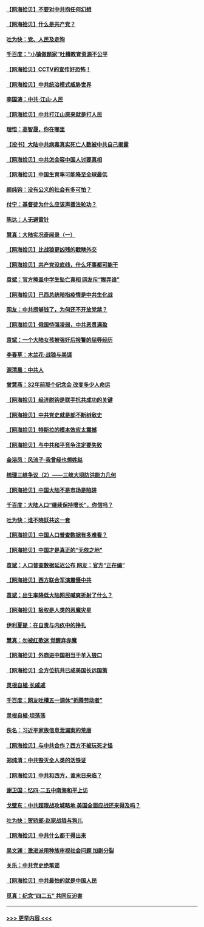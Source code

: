 #### [【网海拾贝】不要对中共抱任何幻想](../pages/nsc993/n12965222.md?t=05212201) 
#### [【网海拾贝】什么是共产党？](../pages/nsc993/n12962781.md?t=05212201) 
#### [吐为快：党、人民及走狗](../pages/nsc993/n12962747.md?t=05212201) 
#### [千百度：“小镇做题家”吐槽教育资源不公平](../pages/nsc993/n12962705.md?t=05212201) 
#### [【网海拾贝】CCTV的宣传好恐怖！](../pages/nsc993/n12959984.md?t=05212201) 
#### [【网海拾贝】中共统治模式威胁世界](../pages/nsc993/n12957622.md?t=05212201) 
#### [李国涛：中共‧江山‧人民](../pages/nsc993/n12957502.md?t=05212201) 
#### [【网海拾贝】中共打江山原来就是打人民](../pages/nsc993/n12954345.md?t=05212201) 
#### [理悟：高智晟，你在哪里](../pages/nsc993/n12953115.md?t=05212201) 
#### [【投书】大陆中共病毒真实死亡人数被中共自己揭露](../pages/nsc993/n12953050.md?t=05212201) 
#### [【网海拾贝】中共怎会容中国人讨要真相](../pages/nsc993/n12952161.md?t=05212201) 
#### [【网海拾贝】中国生育率可能降至全球最低](../pages/nsc993/n12948793.md?t=05212201) 
#### [颜纯钩：没有公义的社会有多可怕？](../pages/nsc993/n12947626.md?t=05212201) 
#### [付宁：基督徒为什么应该声援法轮功？](../pages/nsc993/n12947233.md?t=05212201) 
#### [陈达：人无避雷针](../pages/nsc993/n12947098.md?t=05212201) 
#### [慧真：大陆实况奇闻录（一）](../pages/nsc993/n12945811.md?t=05212201) 
#### [【网海拾贝】比战狼更凶残的戳瞎外交](../pages/nsc993/n12945717.md?t=05212201) 
#### [【网海拾贝】共产党没底线，什么坏事都可能干](../pages/nsc993/n12942090.md?t=05212201) 
#### [袁斌：官方掩盖中学生坠亡真相 网友斥“糊弄谁”](../pages/nsc993/n12942029.md?t=05212201) 
#### [【网海拾贝】巴西总统暗指疫情是中共生化战](../pages/nsc993/n12938999.md?t=05212201) 
#### [网友：中共捞够钱了，为何还不开放党禁？](../pages/nsc993/n12938952.md?t=05212201) 
#### [【网海拾贝】俄国恃强凌弱，中共恶贯满盈](../pages/nsc993/n12936626.md?t=05212201) 
#### [袁斌：一个大陆女孩被强奸后报警的屈辱经历](../pages/nsc993/n12936547.md?t=05212201) 
#### [李春草：木兰花·战狼与美谍](../pages/nsc993/n12935995.md?t=05212201) 
#### [源清晨：中共人](../pages/nsc993/n12935589.md?t=05212201) 
#### [曾慧燕：32年前那个纪念会 改变多少人命运](../pages/nsc993/n12934233.md?t=05212201) 
#### [【网海拾贝】经济脱钩是联手抗共成功的关键](../pages/nsc993/n12934176.md?t=05212201) 
#### [【网海拾贝】中共党史就是部不断树敌史](../pages/nsc993/n12932844.md?t=05212201) 
#### [【网海拾贝】特斯拉的模本效应太震撼](../pages/nsc993/n12925626.md?t=05212201) 
#### [【网海拾贝】与中共和平竞争注定要失败](../pages/nsc993/n12923326.md?t=05212201) 
#### [金浴凤：风流子‧我曾经也想姓赵](../pages/nsc993/n12920911.md?t=05212201) 
#### [梳理三峡争议（2）——三峡大坝防洪能力几何](../pages/nsc993/n12920173.md?t=05212201) 
#### [【网海拾贝】中国大陆不是市场是陷阱](../pages/nsc993/n12920143.md?t=05212201) 
#### [千百度：大陆人口“继续保持增长”，你信吗？](../pages/nsc993/n12918946.md?t=05212201) 
#### [吐为快：谁不晓妖共这一套](../pages/nsc993/n12918941.md?t=05212201) 
#### [【网海拾贝】中国人口普查数据有多难看？](../pages/nsc993/n12917822.md?t=05212201) 
#### [【网海拾贝】中国才是真正的“无依之地”](../pages/nsc993/n12915845.md?t=05212201) 
#### [袁斌：人口普查数据延迟公布 网友：官方“正在编”](../pages/nsc993/n12915748.md?t=05212201) 
#### [【网海拾贝】西方联合军演震慑中共](../pages/nsc993/n12913466.md?t=05212201) 
#### [袁斌：出生率降低大陆网民喊爽折射了什么？](../pages/nsc993/n12913365.md?t=05212201) 
#### [【网海拾贝】极权是人类的恶魔灾星](../pages/nsc993/n12910697.md?t=05212201) 
#### [伊利夏提：在自责与内疚中的挣扎](../pages/nsc993/n12910493.md?t=05212201) 
#### [慧真：勿被红歌迷 觉醒弃赤魔](../pages/nsc993/n12910485.md?t=05212201) 
#### [【网海拾贝】外商进中国相当于羊入狼口](../pages/nsc993/n12908274.md?t=05212201) 
#### [【网海拾贝】全方位抗共已成美国长远国策](../pages/nsc993/n12906878.md?t=05212201) 
#### [灵根自植‧长戚戚](../pages/nsc993/n12905585.md?t=05212201) 
#### [千百度：网友吐槽五一调休“折腾劳动者”](../pages/nsc993/n12905934.md?t=05212201) 
#### [灵根自植‧坦荡荡](../pages/nsc993/n12905562.md?t=05212201) 
#### [佚名：习近平家族信息泄漏案的荒唐](../pages/nsc993/n12904705.md?t=05212201) 
#### [【网海拾贝】与中共合作？西方不被玩死才怪](../pages/nsc993/n12903873.md?t=05212201) 
#### [郑纯清：中共毁灭全人类的活铁证](../pages/nsc993/n12903785.md?t=05212201) 
#### [【网海拾贝】中共和西方，谁末日来临？](../pages/nsc993/n12903482.md?t=05212201) 
#### [谢卫国：忆四‧二五中南海和平上访](../pages/nsc993/n12902192.md?t=05212201) 
#### [戈壁东：中共超限战攻城略地 美国全面应战还来得及吗？](../pages/nsc993/n12902297.md?t=05212201) 
#### [吐为快：贺骄郎‧赵家战狼与狗儿](../pages/nsc993/n12902280.md?t=05212201) 
#### [【网海拾贝】中共什么都干得出来](../pages/nsc993/n12897500.md?t=05212201) 
#### [吴文渊：激进派用种族审视社会问题 加剧分裂](../pages/nsc993/n12893881.md?t=05212201) 
#### [关乐：中共党史绝笔谣](../pages/nsc993/n12897270.md?t=05212201) 
#### [【网海拾贝】中共最怕的就是中国人民](../pages/nsc993/n12894705.md?t=05212201) 
#### [觅真：纪念“四二五” 共同反迫害](../pages/nsc993/n12894553.md?t=05212201) 

----
#### [ >>> 更早内容 <<< ](../indexes/nsc993-earlier.md)
